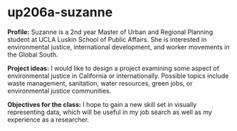 # up206a-suzanne

**Profile:** Suzanne is a 2nd year Master of Urban and Regional Planning student at UCLA Luskin School of Public Affairs. She is interested in environmental justice, international development, and worker movements in the Global South. 

**Project ideas:** I would like to design a project examining some aspect of environmental justice in California or internationally. Possible topics include waste management, sanitation, water resources, green jobs, or environmental justice communities.

**Objectives for the class:** I hope to gain a new skill set in visually representing data, which will be useful in my job search as well as my experience as a researcher.
